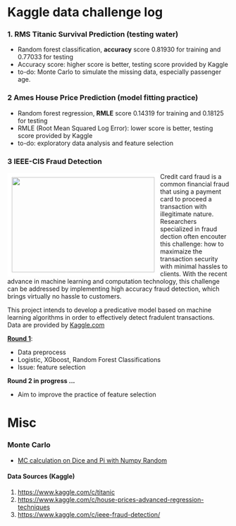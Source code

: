 # Kaggle data challenge log
### 1. RMS Titanic Survival Prediction (testing water)
- Random forest classification, **accuracy** score 0.81930 for training and 0.77033 for testing
- Accuracy score: higher score is better, testing score provided by Kaggle
- to-do: Monte Carlo to simulate the missing data, especially passenger age.
### 2 Ames House Price Prediction (model fitting practice)
- Random forest regression, **RMLE** score 0.14319 for training and 0.18125 for testing 
- RMLE (Root Mean Squared Log Error): lower score is better, testing score provided by Kaggle
- to-do: exploratory data analysis and feature selection
### 3 IEEE-CIS Fraud Detection
<img src="https://images.unsplash.com/photo-1563013544-824ae1b704d3" height="216" width="324" align = "left" style = "border:10px solid white">  

Credit card fraud is a common financial fraud that using a payment card to proceed a transaction with illegitimate nature. Researchers specialized in fraud dection often encouter this challenge: how to maximaize the transaction security with minimal hassles to clients. With the recent advance in machine learning and computation technology, this challenge can be addressed by implementing high accuracy fraud detection, which brings virtually no hassle to customers.       

This project intends to develop a predicative model based on machine learning algorithms in order to effectively detect fradulent transactions. Data are provided by [Kaggle.com](https://www.kaggle.com/c/ieee-fraud-detection)  

[<b>Round 1</b>](https://github.com/er1czz/kaggle/blob/master/Fraud_Detection_fullset.ipynb): 
- Data preprocess
- Logistic, XGboost, Random Forest Classifications
- Issue: feature selection  

<b>Round 2 in progress ... </b>
- Aim to improve the practice of feature selection

# Misc
### Monte Carlo
- [MC calculation on Dice and Pi with Numpy Random](https://github.com/er1czz/kaggle/blob/master/Monte%20Carlo's%20Dice%20and%20Pi.ipynb)

#### Data Sources (Kaggle)  
1. https://www.kaggle.com/c/titanic  
2. https://www.kaggle.com/c/house-prices-advanced-regression-techniques  
3. https://www.kaggle.com/c/ieee-fraud-detection/  
